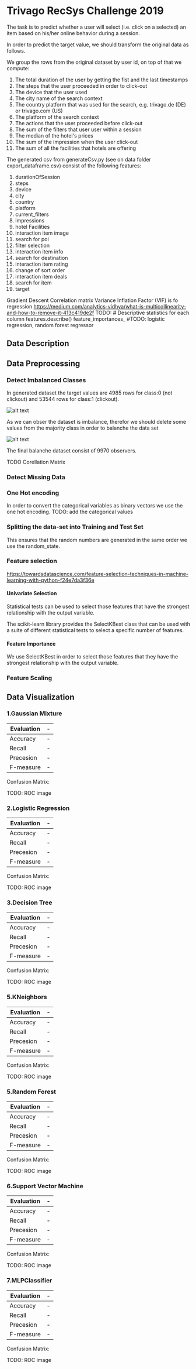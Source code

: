 # Trivago RecSys Challenge 2019

The task is to predict whether a user will select (i.e. click on a selected) an item based on his/her online behavior during a session.

In order to predict the target value, we should transform the original data as follows.

We group the rows from the original dataset by user id, on top of that we compute:

1.  The total duration of the user by getting the fist and the last timestamps
2.  The steps that the user proceeded in order to click-out 
3.  The device that the user used
4.  The city name of the search context
5.  The country platform that was used for the search, e.g. trivago.de (DE) or trivago.com (US)
6.  The platform of the search context
7.  The actions that the user proceeded before click-out
8.  The sum of the filters that user user within a session
9.  The median of the hotel's prices
10. The sum of the impression when the user click-out
11. The sum of all the facilities that hotels are offering 

The generated csv from generateCsv.py (see on data folder export_dataframe.csv) consist of the following features:

1. durationOfSession
2. steps
3. device
3. city
3. country
4. platform
4. current_filters
5. impressions
5. hotel Facilities
6. interaction item image
7. search for poi
8. filter selection
9. interaction item info
10. search for destination
11. interaction item rating
12. change of sort order
13. interaction item deals
14. search for item
15. target

Gradient Descent
Correlation matrix
Variance Inflation Factor (VIF) is fo regression
https://medium.com/analytics-vidhya/what-is-multicollinearity-and-how-to-remove-it-413c419de2f
TODO: # Descriptive statistics for each column
features.describe()
feature_importances_
#TODO:  logistic regression, random forest regressor

## Data Description

## Data Preprocessing

### Detect Imbalanced Classes

In generated dataset the target values are 4985 rows for class:0 (not clickout) and 53544 rows for class:1 (clickout).

![alt text](https://raw.githubusercontent.com/SteveMyrsinias/Trivago/main/images/generatedCsvTargetDist.png?token=ACYAUFLN7FLEYZUPBVRJNFDAK4A7A)

As we can obser the dataset is imbalance, therefor we should delete some values from the majority class in order to balanche the data set

![alt text](https://raw.githubusercontent.com/SteveMyrsinias/Trivago/main/images/generatedCsvTargetDist1.png?token=ACYAUFNWWOLRFAHHWZIVJTLAK4A7G)

The final balanche dataset consist of 9970 observers.

TODO Corellation Matrix

### Detect Missing Data

### One Hot encoding
In order to convert the categorical variables as binary vectors we use the one hot encoding.
TODO: add the categorical values

### Splitting the data-set into Training and Test Set
This ensures that the random numbers are generated in the same order we use the random_state.

### Feature selection
https://towardsdatascience.com/feature-selection-techniques-in-machine-learning-with-python-f24e7da3f36e

#### Univariate Selection
Statistical tests can be used to select those features that have the strongest relationship with the output variable.

The scikit-learn library provides the SelectKBest class that can be used with a suite of different statistical tests to select a specific number of features.

#### Feature Importance
We use SelectKBest in order to select those features that they have the strongest relationship with the output variable.

### Feature Scaling

## Data Visualization

### 1.Gaussian Mixture

| Evaluation    | -           
| ------------- |:-------------:
| Accuracy      | - 
| Recall        | -     
| Precesion     | -     
| F-measure     | -      

Confusion Matrix:

TODO: ROC image 

### 2.Logistic Regression

| Evaluation    | -           
| ------------- |:-------------:
| Accuracy      | - 
| Recall        | -     
| Precesion     | -     
| F-measure     | -      

Confusion Matrix:

TODO: ROC image 

### 3.Decision Tree

| Evaluation    | -           
| ------------- |:-------------:
| Accuracy      | - 
| Recall        | -     
| Precesion     | -     
| F-measure     | -      

Confusion Matrix:

TODO: ROC image 

### 5.KNeighbors

| Evaluation    | -           
| ------------- |:-------------:
| Accuracy      | - 
| Recall        | -     
| Precesion     | -     
| F-measure     | -      

Confusion Matrix:

TODO: ROC image 

### 5.Random Forest

| Evaluation    | -           
| ------------- |:-------------:
| Accuracy      | - 
| Recall        | -     
| Precesion     | -     
| F-measure     | -      

Confusion Matrix:

TODO: ROC image 

### 6.Support Vector Machine

| Evaluation    | -           
| ------------- |:-------------:
| Accuracy      | - 
| Recall        | -     
| Precesion     | -     
| F-measure     | -      

Confusion Matrix:

TODO: ROC image 

### 7.MLPClassifier

| Evaluation    | -           
| ------------- |:-------------:
| Accuracy      | - 
| Recall        | -     
| Precesion     | -     
| F-measure     | -      

Confusion Matrix:

TODO: ROC image 
